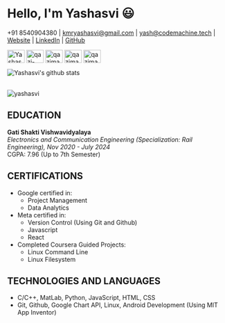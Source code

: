 # Hello, I'm Yashasvi 😃

+91 8540904380 | kmryashasvi@gmail.com | yash@codemachine.tech |  
[Website](https://www.codemachine.tech) | [LinkedIn](https://www.linkedin.com/in/kmryashasvi) | [GitHub](https://github.com/stlyash)

<p align="left">
 
<a href="https://twitter.com/kmryashasvi" target="blank"><img align="center" src="https://cdn.jsdelivr.net/npm/simple-icons@3.0.1/icons/twitter.svg" alt="Yashasvi" height="30" width="40" /></a>
<a href="https://linkedin.com/in/kmryashasvi" target="blank"><img align="center" src="https://cdn.jsdelivr.net/npm/simple-icons@3.0.1/icons/linkedin.svg" alt="qazi-maaz-arshad" height="30" width="40" /></a>
<a href="https://fb.com/kmryashasvi" target="blank"><img align="center" src="https://cdn.jsdelivr.net/npm/simple-icons@3.0.1/icons/facebook.svg" alt="qazimaaz.arshad.3" height="30" width="40" /></a>
<a href="https://instagram.com/sqlyash/" target="blank"><img align="center" src="https://cdn.jsdelivr.net/npm/simple-icons@3.0.1/icons/instagram.svg" alt="qazimaazarshad/" height="30" width="40" /></a>
<a href="https://www.hackerrank.com/kmryashasvi?hr_r=1" target="blank"><img align="center" src="https://cdn.jsdelivr.net/npm/simple-icons@3.0.1/icons/hackerrank.svg" alt="qazimaazarshad?hr_r=1" height="30" width="40" /></a>
 
</p>

![Yashasvi's github stats](https://github-readme-stats.vercel.app/api?username=stlyash&count_private=true&show_icons=true&hide_border=true)

<br>

  
  <img align="center" src="https://github-readme-streak-stats.herokuapp.com/?user=stlyash&" alt="yashasvi" />

<br>

## EDUCATION

**Gati Shakti Vishwavidyalaya**   
*Electronics and Communication Engineering (Specialization: Rail Engineering), Nov 2020 - July 2024*   
CGPA: 7.96 (Up to 7th Semester)

## CERTIFICATIONS

- Google certified in:
  - Project Management
  - Data Analytics
- Meta certified in:
  - Version Control (Using Git and Github)
  - Javascript
  - React
- Completed Coursera Guided Projects:
  - Linux Command Line
  - Linux Filesystem

## TECHNOLOGIES AND LANGUAGES

- C/C++, MatLab, Python, JavaScript, HTML, CSS
- Git, Github, Google Chart API, Linux, Android Development (Using MIT App Inventor)
